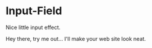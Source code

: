 # Input-Field
Nice little input effect.

Hey there, try me out... I'll make your web site look neat.
